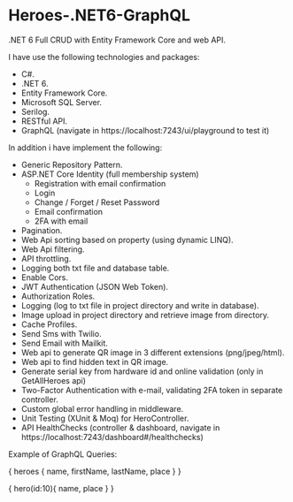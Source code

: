 # Heroes-.NET6-GraphQL
.NET 6 Full CRUD with Entity Framework Core and web API.

I have use the following technologies and packages:
- C#.
- .NET 6.
- Entity Framework Core.
- Microsoft SQL Server.
- Serilog.
- RESTful API.
- GraphQL (navigate in https://localhost:7243/ui/playground to test it)

In addition i have implement the following:
- Generic Repository Pattern.
- ASP.NET Core Identity (full membership system)
    - Registration with email confirmation
    - Login
    - Change / Forget / Reset Password
    - Email confirmation
    - 2FA with email
- Pagination.
- Web Api sorting based on property (using dynamic LINQ).
- Web Api filtering.
- API throttling.
- Logging both txt file and database table.
- Enable Cors.
- JWT Authentication (JSON Web Token).
- Authorization Roles.
- Logging (log to txt file in project directory and write in database).
- Image upload in project directory and retrieve image from directory.
- Cache Profiles.
- Send Sms with Twilio.
- Send Email with Mailkit.
- Web api to generate QR image in 3 different extensions (png/jpeg/html).
- Web api to find hidden text in QR image.
- Generate serial key from hardware id and online validation (only in GetAllHeroes api)
- Two-Factor Authentication with e-mail, validating 2FA token in separate controller.
- Custom global error handling in middleware.
- Unit Testing (XUnit & Moq) for HeroController.
- API HealthChecks (controller & dashboard, navigate in https://localhost:7243/dashboard#/healthchecks)


Example of GraphQL Queries:

{ heroes { name, firstName, lastName, place } }

{ hero(id:10){ name, place } }
